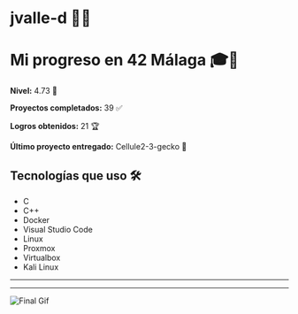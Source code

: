 # jvalle-d 👨‍💻


# Mi progreso en 42 Málaga 🎓🚀

**Nivel:** 4.73 💯

**Proyectos completados:** 39 ✅

**Logros obtenidos:** 21 🏆

**Último proyecto entregado:** Cellule2-3-gecko  🏅



## Tecnologías que uso 🛠️

- C 
- C++ 
- Docker 
- Visual Studio Code 
- Linux 
- Proxmox 
- Virtualbox 
- Kali Linux 

---



---

![Final Gif](https://i.pinimg.com/originals/90/70/32/9070324cdfc07c68d60eed0c39e77573.gif)